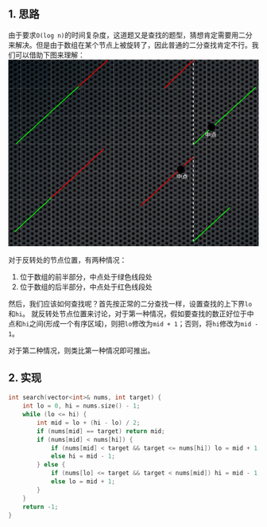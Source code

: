 ## 1. 思路

由于要求`O(log n)`的时间复杂度，这道题又是查找的题型，猜想肯定需要用二分来解决。但是由于数组在某个节点上被旋转了，因此普通的二分查找肯定不行。我们可以借助下图来理解：
![示意图](img/33.png)

对于反转处的节点位置，有两种情况：
1. 位于数组的前半部分，中点处于绿色线段处
2. 位于数组的后半部分，中点处于红色线段处

然后，我们应该如何查找呢？首先按正常的二分查找一样，设置查找的上下界`lo`和`hi`。 就反转处节点位置来讨论，对于第一种情况，假如要查找的数正好位于中点和`hi`之间(形成一个有序区域)，则把`lo`修改为`mid + 1`；否则，将`hi`修改为`mid - 1`。

对于第二种情况，则类比第一种情况即可推出。

## 2. 实现
```cpp
int search(vector<int>& nums, int target) {
    int lo = 0, hi = nums.size() - 1;
    while (lo <= hi) {
        int mid = lo + (hi - lo) / 2;
        if (nums[mid] == target) return mid;
        if (nums[mid] < nums[hi]) {
            if (nums[mid] < target && target <= nums[hi]) lo = mid + 1;
            else hi = mid - 1;
        } else {
            if (nums[lo] <= target && target < nums[mid]) hi = mid - 1;
            else lo = mid + 1;
        }
    }
    return -1;
}
```